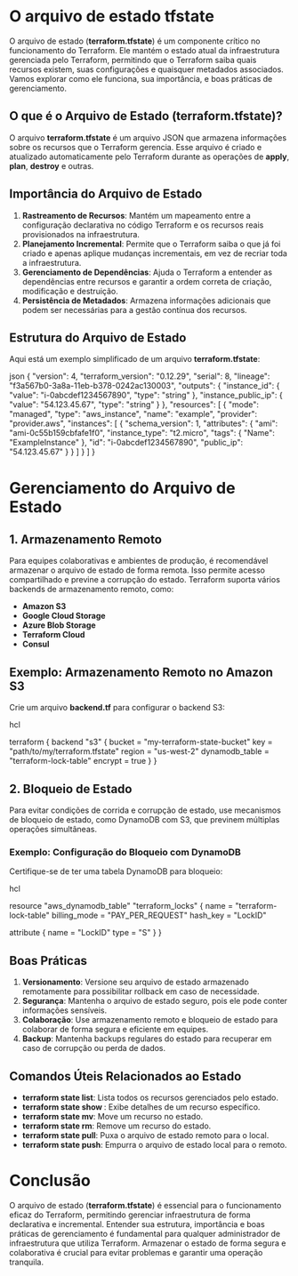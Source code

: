 #  O arquivo de estado tfstate

O arquivo de estado (**terraform.tfstate**) é um componente crítico no funcionamento do Terraform. Ele mantém o estado atual da infraestrutura gerenciada pelo Terraform, permitindo que o Terraform saiba quais recursos existem, suas configurações e quaisquer metadados associados. Vamos explorar como ele funciona, sua importância, e boas práticas de gerenciamento.

## O que é o Arquivo de Estado (terraform.tfstate)?

O arquivo **terraform.tfstate** é um arquivo JSON que armazena informações sobre os recursos que o Terraform gerencia. Esse arquivo é criado e atualizado automaticamente pelo Terraform durante as operações de **apply**, **plan**, **destroy** e outras.

## Importância do Arquivo de Estado

1. **Rastreamento de Recursos**: Mantém um mapeamento entre a configuração declarativa no código Terraform e os recursos reais provisionados na infraestrutura.
2. **Planejamento Incremental**: Permite que o Terraform saiba o que já foi criado e apenas aplique mudanças incrementais, em vez de recriar toda a infraestrutura.
3. **Gerenciamento de Dependências**: Ajuda o Terraform a entender as dependências entre recursos e garantir a ordem correta de criação, modificação e destruição.
4. **Persistência de Metadados**: Armazena informações adicionais que podem ser necessárias para a gestão contínua dos recursos.

## Estrutura do Arquivo de Estado

Aqui está um exemplo simplificado de um arquivo **terraform.tfstate**:

json
{
  "version": 4,
  "terraform_version": "0.12.29",
  "serial": 8,
  "lineage": "f3a567b0-3a8a-11eb-b378-0242ac130003",
  "outputs": {
    "instance_id": {
      "value": "i-0abcdef1234567890",
      "type": "string"
    },
    "instance_public_ip": {
      "value": "54.123.45.67",
      "type": "string"
    }
  },
  "resources": [
    {
      "mode": "managed",
      "type": "aws_instance",
      "name": "example",
      "provider": "provider.aws",
      "instances": [
        {
          "schema_version": 1,
          "attributes": {
            "ami": "ami-0c55b159cbfafe1f0",
            "instance_type": "t2.micro",
            "tags": {
              "Name": "ExampleInstance"
            },
            "id": "i-0abcdef1234567890",
            "public_ip": "54.123.45.67"
          }
        }
      ]
    }
  ]
}


# Gerenciamento do Arquivo de Estado

## 1. Armazenamento Remoto

Para equipes colaborativas e ambientes de produção, é recomendável armazenar o arquivo de estado de forma remota. Isso permite acesso compartilhado e previne a corrupção do estado. Terraform suporta vários backends de armazenamento remoto, como:

 - **Amazon S3**
 - **Google Cloud Storage**
 - **Azure Blob Storage**
 - **Terraform Cloud**
 - **Consul**

## Exemplo: Armazenamento Remoto no Amazon S3

Crie um arquivo **backend.tf** para configurar o backend S3:

hcl

terraform {
  backend "s3" {
    bucket         = "my-terraform-state-bucket"
    key            = "path/to/my/terraform.tfstate"
    region         = "us-west-2"
    dynamodb_table = "terraform-lock-table"
    encrypt        = true
  }
}


## 2. Bloqueio de Estado

Para evitar condições de corrida e corrupção de estado, use mecanismos de bloqueio de estado, como DynamoDB com S3, que previnem múltiplas operações simultâneas.

### Exemplo: Configuração do Bloqueio com DynamoDB

Certifique-se de ter uma tabela DynamoDB para bloqueio:

hcl

resource "aws_dynamodb_table" "terraform_locks" {
  name         = "terraform-lock-table"
  billing_mode = "PAY_PER_REQUEST"
  hash_key     = "LockID"

  attribute {
    name = "LockID"
    type = "S"
  }
}

## Boas Práticas

1. **Versionamento**: Versione seu arquivo de estado armazenado remotamente para possibilitar rollback em caso de necessidade.
2. **Segurança**: Mantenha o arquivo de estado seguro, pois ele pode conter informações sensíveis.
3. **Colaboração**: Use armazenamento remoto e bloqueio de estado para colaborar de forma segura e eficiente em equipes.
4. **Backup**: Mantenha backups regulares do estado para recuperar em caso de corrupção ou perda de dados.

## Comandos Úteis Relacionados ao Estado

 - **terraform state list**: Lista todos os recursos gerenciados pelo estado.
 - **terraform state show <resource>**: Exibe detalhes de um recurso específico.
 - **terraform state mv**: Move um recurso no estado.
 - **terraform state rm**: Remove um recurso do estado.
 - **terraform state pull**: Puxa o arquivo de estado remoto para o local.
 - **terraform state push**: Empurra o arquivo de estado local para o remoto.

# Conclusão

O arquivo de estado (**terraform.tfstate**) é essencial para o funcionamento eficaz do Terraform, permitindo gerenciar infraestrutura de forma declarativa e incremental. Entender sua estrutura, importância e boas práticas de gerenciamento é fundamental para qualquer administrador de infraestrutura que utiliza Terraform. Armazenar o estado de forma segura e colaborativa é crucial para evitar problemas e garantir uma operação tranquila.